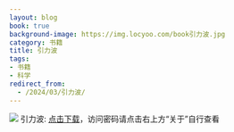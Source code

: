 ```yaml
---
layout: blog
book: true
background-image: https://img.locyoo.com/book引力波.jpg
category: 书籍
title: 引力波
tags:
- 书籍
- 科学
redirect_from:
  - /2024/03/引力波/
---
```

![](https://img.locyoo.com/book引力波.jpg)
引力波: <a name = "ref1" href="https://089m.com/f/50983618-1314472715-b68728?p=3619">点击下载</a>，访问密码请点击右上方“关于”自行查看